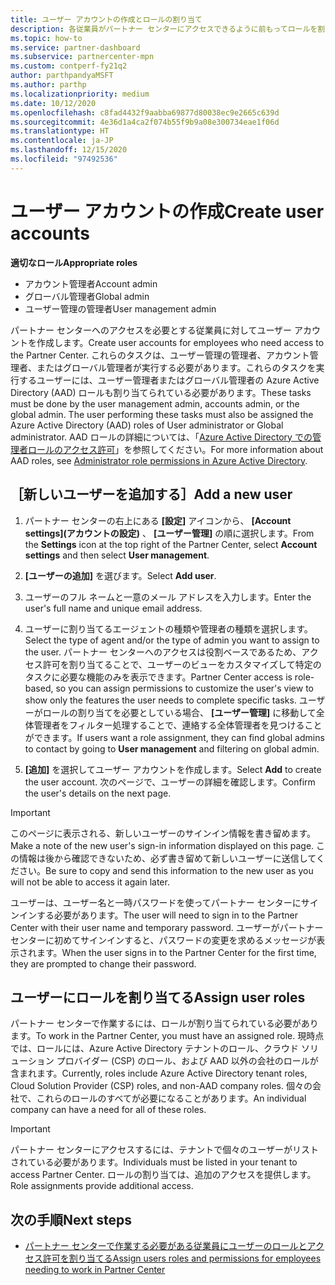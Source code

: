 ```yaml
---
title: ユーザー アカウントの作成とロールの割り当て
description: 各従業員がパートナー センターにアクセスできるように前もってロールを割り当てる必要があります。 ユーザー アカウントの作成、ロールの割り当て、およびアクセス許可の設定の方法について説明します。
ms.topic: how-to
ms.service: partner-dashboard
ms.subservice: partnercenter-mpn
ms.custom: contperf-fy21q2
author: parthpandyaMSFT
ms.author: parthp
ms.localizationpriority: medium
ms.date: 10/12/2020
ms.openlocfilehash: c8fad4432f9aabba69877d80038ec9e2665c639d
ms.sourcegitcommit: 4e36d1a4ca2f074b55f9b9a08e300734eae1f06d
ms.translationtype: HT
ms.contentlocale: ja-JP
ms.lasthandoff: 12/15/2020
ms.locfileid: "97492536"
---
```

# <a name="create-user-accounts"></a><span data-ttu-id="4c863-104">ユーザー アカウントの作成</span><span class="sxs-lookup"><span data-stu-id="4c863-104">Create user accounts</span></span>  

<span data-ttu-id="4c863-105">**適切なロール**</span><span class="sxs-lookup"><span data-stu-id="4c863-105">**Appropriate roles**</span></span>

- <span data-ttu-id="4c863-106">アカウント管理者</span><span class="sxs-lookup"><span data-stu-id="4c863-106">Account admin</span></span>
- <span data-ttu-id="4c863-107">グローバル管理者</span><span class="sxs-lookup"><span data-stu-id="4c863-107">Global admin</span></span>
- <span data-ttu-id="4c863-108">ユーザー管理の管理者</span><span class="sxs-lookup"><span data-stu-id="4c863-108">User management admin</span></span>

<span data-ttu-id="4c863-109">パートナー センターへのアクセスを必要とする従業員に対してユーザー アカウントを作成します。</span><span class="sxs-lookup"><span data-stu-id="4c863-109">Create user accounts for employees who need access to the Partner Center.</span></span> <span data-ttu-id="4c863-110">これらのタスクは、ユーザー管理の管理者、アカウント管理者、またはグローバル管理者が実行する必要があります。これらのタスクを実行するユーザーには、ユーザー管理者またはグローバル管理者の Azure Active Directory (AAD) ロールも割り当てられている必要があります。</span><span class="sxs-lookup"><span data-stu-id="4c863-110">These tasks must be done by the user management admin, accounts admin, or the global admin. The user performing these tasks must also be assigned the Azure Active Directory (AAD) roles of User administrator or Global administrator.</span></span> <span data-ttu-id="4c863-111">AAD ロールの詳細については、「[Azure Active Directory での管理者ロールのアクセス許可](/azure/active-directory/users-groups-roles/directory-assign-admin-roles)」を参照してください。</span><span class="sxs-lookup"><span data-stu-id="4c863-111">For more information about AAD roles, see [Administrator role permissions in Azure Active Directory](/azure/active-directory/users-groups-roles/directory-assign-admin-roles).</span></span>

## <a name="add-a-new-user"></a><span data-ttu-id="4c863-112">［新しいユーザーを追加する］</span><span class="sxs-lookup"><span data-stu-id="4c863-112">Add a new user</span></span>

1. <span data-ttu-id="4c863-113">パートナー センターの右上にある **[設定]** アイコンから、 **[Account settings]\(アカウントの設定\)** 、 **[ユーザー管理]** の順に選択します。</span><span class="sxs-lookup"><span data-stu-id="4c863-113">From the **Settings** icon at the top right of the Partner Center, select **Account settings** and then select **User management**.</span></span>

2. <span data-ttu-id="4c863-114">**[ユーザーの追加]** を選びます。</span><span class="sxs-lookup"><span data-stu-id="4c863-114">Select **Add user**.</span></span>

3. <span data-ttu-id="4c863-115">ユーザーのフル ネームと一意のメール アドレスを入力します。</span><span class="sxs-lookup"><span data-stu-id="4c863-115">Enter the user's full name and unique email address.</span></span>

4. <span data-ttu-id="4c863-116">ユーザーに割り当てるエージェントの種類や管理者の種類を選択します。</span><span class="sxs-lookup"><span data-stu-id="4c863-116">Select the type of agent and/or the type of admin you want to assign to the user.</span></span> <span data-ttu-id="4c863-117">パートナー センターへのアクセスは役割ベースであるため、アクセス許可を割り当てることで、ユーザーのビューをカスタマイズして特定のタスクに必要な機能のみを表示できます。</span><span class="sxs-lookup"><span data-stu-id="4c863-117">Partner Center access is role-based, so you can assign permissions to customize the user's view to show only the features the user needs to complete specific tasks.</span></span>  <span data-ttu-id="4c863-118">ユーザーがロールの割り当てを必要としている場合、 **[ユーザー管理]** に移動して全体管理者をフィルター処理することで、連絡する全体管理者を見つけることができます。</span><span class="sxs-lookup"><span data-stu-id="4c863-118">If users want a role assignment, they can find global admins to contact by going to **User management** and filtering on global admin.</span></span>

5. <span data-ttu-id="4c863-119">**[追加]** を選択してユーザー アカウントを作成します。</span><span class="sxs-lookup"><span data-stu-id="4c863-119">Select **Add** to create the user account.</span></span> <span data-ttu-id="4c863-120">次のページで、ユーザーの詳細を確認します。</span><span class="sxs-lookup"><span data-stu-id="4c863-120">Confirm the user's details on the next page.</span></span>

> [!IMPORTANT]  
> <span data-ttu-id="4c863-121">このページに表示される、新しいユーザーのサインイン情報を書き留めます。</span><span class="sxs-lookup"><span data-stu-id="4c863-121">Make a note of the new user's sign-in information displayed on this page.</span></span> <span data-ttu-id="4c863-122">この情報は後から確認できないため、必ず書き留めて新しいユーザーに送信してください。</span><span class="sxs-lookup"><span data-stu-id="4c863-122">Be sure to copy and send this information to the new user as you will not be able to access it again later.</span></span> 

<span data-ttu-id="4c863-123">ユーザーは、ユーザー名と一時パスワードを使ってパートナー センターにサインインする必要があります。</span><span class="sxs-lookup"><span data-stu-id="4c863-123">The user will need to sign in to the Partner Center with their user name and temporary password.</span></span> <span data-ttu-id="4c863-124">ユーザーがパートナーセンターに初めてサインインすると、パスワードの変更を求めるメッセージが表示されます。</span><span class="sxs-lookup"><span data-stu-id="4c863-124">When the user signs in to the Partner Center for the first time, they are prompted to change their password.</span></span>

## <a name="assign-user-roles"></a><span data-ttu-id="4c863-125">ユーザーにロールを割り当てる</span><span class="sxs-lookup"><span data-stu-id="4c863-125">Assign user roles</span></span>

<span data-ttu-id="4c863-126">パートナー センターで作業するには、ロールが割り当てられている必要があります。</span><span class="sxs-lookup"><span data-stu-id="4c863-126">To work in the Partner Center, you must have an assigned role.</span></span>  <span data-ttu-id="4c863-127">現時点では、ロールには、Azure Active Directory テナントのロール、クラウド ソリューション プロバイダー (CSP) のロール、および AAD 以外の会社のロールが含まれます。</span><span class="sxs-lookup"><span data-stu-id="4c863-127">Currently, roles include Azure Active Directory tenant roles, Cloud Solution Provider (CSP) roles, and non-AAD company roles.</span></span> <span data-ttu-id="4c863-128">個々の会社で、これらのロールのすべてが必要になることがあります。</span><span class="sxs-lookup"><span data-stu-id="4c863-128">An individual company can have a need for all of these roles.</span></span>

>[!Important]
><span data-ttu-id="4c863-129">パートナー センターにアクセスするには、テナントで個々のユーザーがリストされている必要があります。</span><span class="sxs-lookup"><span data-stu-id="4c863-129">Individuals must be listed in your tenant to access Partner Center.</span></span> <span data-ttu-id="4c863-130">ロールの割り当ては、追加のアクセスを提供します。</span><span class="sxs-lookup"><span data-stu-id="4c863-130">Role assignments provide additional access.</span></span>

## <a name="next-steps"></a><span data-ttu-id="4c863-131">次の手順</span><span class="sxs-lookup"><span data-stu-id="4c863-131">Next steps</span></span>

- [<span data-ttu-id="4c863-132">パートナー センターで作業する必要がある従業員にユーザーのロールとアクセス許可を割り当てる</span><span class="sxs-lookup"><span data-stu-id="4c863-132">Assign users roles and permissions for employees needing to work in Partner Center</span></span>](permissions-overview.md)
